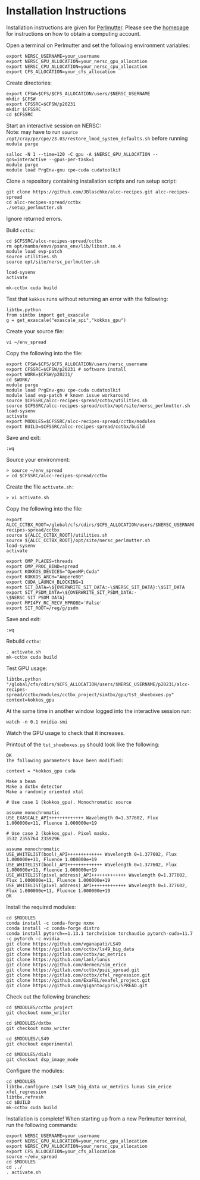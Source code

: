 # Installation Instructions

Installation instructions are given for [Perlmutter](https://docs.nersc.gov/systems/perlmutter/architecture/). Please see the [homepage](README.md) for instructions on how to obtain a computing account.

Open a terminal on Perlmutter and set the following environment variables:
```
export NERSC_USERNAME=your_username
export NERSC_GPU_ALLOCATION=your_nersc_gpu_allocation
export NERSC_CPU_ALLOCATION=your_nersc_cpu_allocation
export CFS_ALLOCATION=your_cfs_allocation
```

Create directories:
```
export CFSW=$CFS/$CFS_ALLOCATION/users/$NERSC_USERNAME
mkdir $CFSW
export CFSSRC=$CFSW/p20231 
mkdir $CFSSRC
cd $CFSSRC
```

Start an interactive session on NERSC:  
Note: may have to run `source /opt/cray/pe/cpe/23.03/restore_lmod_system_defaults.sh` before running `module purge`
```
salloc -N 1 --time=120 -C gpu -A $NERSC_GPU_ALLOCATION --qos=interactive --gpus-per-task=1
module purge
module load PrgEnv-gnu cpe-cuda cudatoolkit
```

Clone a repository containing installation scripts and run setup script:
```
git clone https://github.com/JBlaschke/alcc-recipes.git alcc-recipes-spread
cd alcc-recipes-spread/cctbx
./setup_perlmutter.sh 
```
Ignore returned errors.

Build `cctbx`:
```
cd $CFSSRC/alcc-recipes-spread/cctbx
rm opt/mamba/envs/psana_env/lib/libssh.so.4
module load evp-patch
source utilities.sh
source opt/site/nersc_perlmutter.sh

load-sysenv
activate

mk-cctbx cuda build
```

Test that `kokkos` runs without returning an error with the following:
```
libtbx.python
from simtbx import get_exascale
g = get_exascale("exascale_api","kokkos_gpu")
```

Create your source file:
```
vi ~/env_spread
```

Copy the following into the file:
```
export CFSW=$CFS/$CFS_ALLOCATION/users/nersc_username
export CFSSRC=$CFSW/p20231 # software install
export WORK=$CFSW/p20231/
cd $WORK/
module purge
module load PrgEnv-gnu cpe-cuda cudatoolkit
module load evp-patch # known issue workaround
source $CFSSRC/alcc-recipes-spread/cctbx/utilities.sh
source $CFSSRC/alcc-recipes-spread/cctbx/opt/site/nersc_perlmutter.sh
load-sysenv
activate
export MODULES=$CFSSRC/alcc-recipes-spread/cctbx/modules
export BUILD=$CFSSRC/alcc-recipes-spread/cctbx/build
```

Save and exit: 
```
:wq
```

Source your environment:
```
> source ~/env_spread
> cd $CFSSRC/alcc-recipes-spread/cctbx
```

Create the file `activate.sh:`
```
> vi activate.sh
```

Copy the following into the file:
```
export ALCC_CCTBX_ROOT=/global/cfs/cdirs/$CFS_ALLOCATION/users/$NERSC_USERNAME/p20231/alcc-recipes-spread/cctbx
source ${ALCC_CCTBX_ROOT}/utilities.sh
source ${ALCC_CCTBX_ROOT}/opt/site/nersc_perlmutter.sh
load-sysenv
activate

export OMP_PLACES=threads
export OMP_PROC_BIND=spread
export KOKKOS_DEVICES="OpenMP;Cuda"
export KOKKOS_ARCH="Ampere80"
export CUDA_LAUNCH_BLOCKING=1
export SIT_DATA=\${OVERWRITE_SIT_DATA:-\$NERSC_SIT_DATA}:\$SIT_DATA
export SIT_PSDM_DATA=\${OVERWRITE_SIT_PSDM_DATA:-\$NERSC_SIT_PSDM_DATA}
export MPI4PY_RC_RECV_MPROBE='False'
export SIT_ROOT=/reg/g/psdm
```

Save and exit: 
```
:wq
```

Rebuild `cctbx`:
```
. activate.sh
mk-cctbx cuda build
```

Test GPU usage:
```
libtbx.python "/global/cfs/cdirs/$CFS_ALLOCATION/users/$NERSC_USERNAME/p20231/alcc-recipes-spread/cctbx/modules/cctbx_project/simtbx/gpu/tst_shoeboxes.py" context=kokkos_gpu
```

At the same time in another window logged into the interactive session run:
```
watch -n 0.1 nvidia-smi
```

Watch the GPU usage to check that it increases. 

Printout of the `tst_shoeboxes.py` should look like the following:
```
OK
The following parameters have been modified:

context = *kokkos_gpu cuda

Make a beam
Make a dxtbx detector
Make a randomly oriented xtal

# Use case 1 (kokkos_gpu). Monochromatic source

assume monochromatic
USE_EXASCALE_API+++++++++++++ Wavelength 0=1.377602, Flux 1.000000e+11, Fluence 1.000000e+19

# Use case 2 (kokkos_gpu). Pixel masks.
3532 2355764 2359296

assume monochromatic
USE_WHITELIST(bool)_API+++++++++++++ Wavelength 0=1.377602, Flux 1.000000e+11, Fluence 1.000000e+19
USE_WHITELIST(bool)_API+++++++++++++ Wavelength 0=1.377602, Flux 1.000000e+11, Fluence 1.000000e+19
USE_WHITELIST(pixel_address)_API+++++++++++++ Wavelength 0=1.377602, Flux 1.000000e+11, Fluence 1.000000e+19
USE_WHITELIST(pixel_address)_API+++++++++++++ Wavelength 0=1.377602, Flux 1.000000e+11, Fluence 1.000000e+19
OK
```

Install the required modules:
```
cd $MODULES
conda install -c conda-forge nxmx
conda install -c conda-forge distro
conda install pytorch==1.13.1 torchvision torchaudio pytorch-cuda=11.7 -c pytorch -c nvidia
git clone https://github.com/vganapati/LS49
git clone https://gitlab.com/cctbx/ls49_big_data
git clone https://gitlab.com/cctbx/uc_metrics
git clone https://github.com/lanl/lunus            
git clone https://github.com/dermen/sim_erice
git clone https://gitlab.com/cctbx/psii_spread.git    
git clone https://gitlab.com/cctbx/xfel_regression.git
git clone https://github.com/ExaFEL/exafel_project.git
git clone https://github.com/gigantocypris/SPREAD.git
```

Check out the following branches:
```
cd $MODULES/cctbx_project
git checkout nxmx_writer

cd $MODULES/dxtbx
git checkout nxmx_writer

cd $MODULES/LS49
git checkout experimental

cd $MODULES/dials
git checkout dsp_image_mode
```

Configure the modules:
```
cd $MODULES
libtbx.configure LS49 ls49_big_data uc_metrics lunus sim_erice xfel_regression
libtbx.refresh
cd $BUILD
mk-cctbx cuda build
```



Installation is complete! When starting up from a new Perlmutter terminal, run the following commands:
```
export NERSC_USERNAME=your_username
export NERSC_GPU_ALLOCATION=your_nersc_gpu_allocation
export NERSC_CPU_ALLOCATION=your_nersc_cpu_allocation
export CFS_ALLOCATION=your_cfs_allocation
source ~/env_spread
cd $MODULES
cd ../
. activate.sh
```
